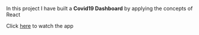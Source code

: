 In this project I have built a **Covid19 Dashboard** by applying the concepts of React

Click [here](kpcovid.ccbp.tech) to watch the app
